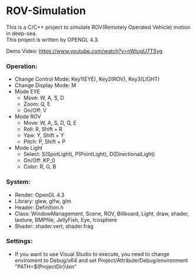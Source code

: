 # ROV-Simulation

This is a C/C++ project to simulate ROV(Remotely Operated Vehicle) motion in deep-sea.<br/>
This project is written by OPENGL 4.3.

Demo Video: https://www.youtube.com/watch?v=nWtugU7TSyg

### Operation:
* Change Control Mode: Key1(EYE), Key2(ROV), Key3(LIGHT)
* Change Display Mode: M
* Mode EYE
  * Move: W, A, S, D				
  * Zoom: Q, E
  * On/Off: V
* Mode ROV
  * Move: W, A, S, D, Q, E
  * Roll: R, Shift + R
  * Yaw: Y, Shift + Y				
  * Pitch: P, Shift + P
* Mode Light
  * Select: S(SpotLight), P(PointLight), D(DirectionalLight)
  * On/Off: KP_0				
  * Color: R, G, B

### System:
* Render: OpenGL 4.3
* Library: glew, glfw, glm
* Header: Definition.h
* Class: WindowManagement, Scene, ROV, Billboard, Light, draw, 
          shader, texture, BMPfile, JellyFish, Eye, Icosphere
* Shader: shader.vert, shader.frag

### Settings:
* If you want to use Visual Studio to execute, you need to change enviroment to Debug/x64 and set Project/Attribute/Debug/environment "PATH=$(ProjectDir)\bin\"

